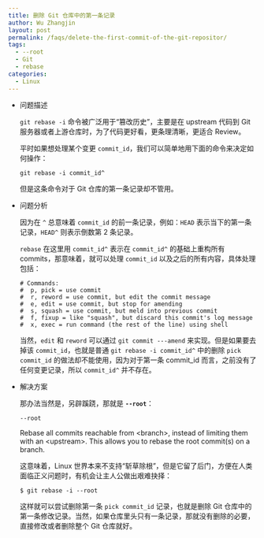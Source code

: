```yaml
---
title: 删除 Git 仓库中的第一条记录
author: Wu Zhangjin
layout: post
permalink: /faqs/delete-the-first-commit-of-the-git-repositor/
tags:
  - --root
  - Git
  - rebase
categories:
  - Linux
---
```

  * 问题描述

    `git rebase -i` 命令被广泛用于“篡改历史”，主要是在 upstream 代码到 Git 服务器或者上游仓库时，为了代码更好看，更条理清晰，更适合 Review。

    平时如果想处理某个变更 `commit_id`，我们可以简单地用下面的命令来决定如何操作：

        git rebase -i commit_id^


    但是这条命令对于 Git 仓库的第一条记录却不管用。

  * 问题分析

    因为在 `^` 总意味着 `commit_id` 的前一条记录，例如：`HEAD` 表示当下的第一条记录，`HEAD^` 则表示倒数第 2 条记录。

    `rebase` 在这里用 `commit_id^` 表示在 `commit_id^` 的基础上重构所有 commits，那意味着，就可以处理 `commit_id` 以及之后的所有内容，具体处理包括：

        # Commands:
        #  p, pick = use commit
        #  r, reword = use commit, but edit the commit message
        #  e, edit = use commit, but stop for amending
        #  s, squash = use commit, but meld into previous commit
        #  f, fixup = like "squash", but discard this commit's log message
        #  x, exec = run command (the rest of the line) using shell



    当然，`edit` 和 `reword` 可以通过 `git commit ---amend` 来实现。但是如果要去掉该 `commit_id`，也就是普通 `git rebase -i commit_id^` 中的删除 `pick commit_id` 的做法却不能使用，因为对于第一条 commit_id 而言，之前没有了任何变更记录，所以 `commit_id^` 并不存在。

  * 解决方案

    那办法当然是，另辟蹊跷，那就是 **`--root`**：

        --root
       Rebase all commits reachable from &lt;branch>, instead of limiting
       them with an &lt;upstream>. This allows you to rebase the root
       commit(s) on a branch.


    这意味着，Linux 世界本来不支持“斩草除根”，但是它留了后门，方便在人类面临正义问题时，有机会让主人公做出艰难抉择：

        $ git rebase -i --root


    这样就可以尝试删除第一条 `pick commit_id` 记录，也就是删除 Git 仓库中的第一条修改记录。当然，如果仓库里头只有一条记录，那就没有删除的必要，直接修改或者删除整个 Git 仓库就好。



